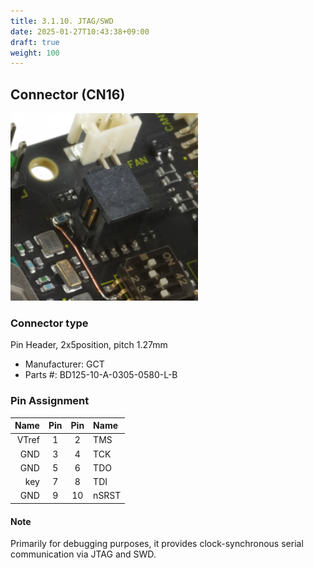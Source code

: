 ```yaml
---
title: 3.1.10. JTAG/SWD
date: 2025-01-27T10:43:38+09:00
draft: true
weight: 100
---
```

## Connector (CN16) #

![Connector_JTAG](images/JTAG_300x300.png)

### Connector type
Pin Header, 2x5position, pitch 1.27mm
* Manufacturer: GCT
* Parts #: BD125-10-A-0305-0580-L-B

### Pin Assignment
|Name|Pin|Pin|Name|
|---:|:---:|:---:|:---|
|VTref|1|2|TMS|
|GND|3|4|TCK|
|GND|5|6|TDO|
|key|7|8|TDI|
|GND|9|10|nSRST|

#### Note
Primarily for debugging purposes, it provides clock-synchronous serial communication via JTAG and SWD.